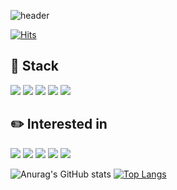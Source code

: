  
![header](https://capsule-render.vercel.app/api?type=waving&&color=gradient&height=200&section=header&text=안녕하세요😊&fontSize=30&fontColor=fff&fontAlign=11&fontAlignY=30&&animation=fadeIn&desc=주니어%20프론트엔드%20개발자%20백은지입니다&descAlign=15.5&descAlignY=45&descSize=15 )

[![Hits](https://hits.seeyoufarm.com/api/count/incr/badge.svg?url=https%3A%2F%2Fgithub.com%2F909back&count_bg=%233D84C8&title_bg=%23555555&icon=googlekeep.svg&icon_color=%23E7E7E7&title=hits&edge_flat=true)](https://hits.seeyoufarm.com)

## 📌 Stack
<img src="https://img.shields.io/badge/JavaScript-F7DF1E?style=flat-square&logo=JavaScript&logoColor=white"/> <img src="https://img.shields.io/badge/TypeScript-3178C6?style=flat-square&logo=TypeScript&logoColor=white"/> <img src="https://img.shields.io/badge/React-61DAFB?style=flat-square&logo=React&logoColor=white"/> <img src="https://img.shields.io/badge/Sass-CC6699?style=flat-square&logo=Sass&logoColor=white"/>  <img src="https://img.shields.io/badge/Next.js-000000?style=flat-square&logo=Next.js&logoColor=white"/> 


## ✏️ Interested in
<img src="https://img.shields.io/badge/ReactNative-61DAFB?style=flat-square&logo=React&logoColor=white"/> <img src="https://img.shields.io/badge/Node.js-339933?style=flat-square&logo=Node.js&logoColor=white"/> <img src="https://img.shields.io/badge/Styled%20Components-DB7093?style=flat-square&logo=styled-components&logoColor=white"/> <img src="https://img.shields.io/badge/Flutter-02569B?style=flat-square&logo=flutter&logoColor=white"/>
<img src="https://img.shields.io/badge/Go-00ADD8?style=flat-square&logo=Go&logoColor=white"/>

![Anurag's GitHub stats](https://github-readme-stats.vercel.app/api?username=909back&show_icons=true&theme=onedark)       [![Top Langs](https://github-readme-stats.vercel.app/api/top-langs/?username=909back&layout=compact)](https://github.com/anuraghazra/github-readme-stats)

